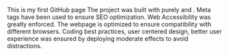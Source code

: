 This is my first GitHub page
The project was built with purely <HTML/> and <CSS>.
Meta tags have been used to ensure SEO optimization.
Web Accessibility was greatly enforced.
The webpage is optimized to ensure compatibility with different browsers.
Coding best practices, user centered design, better user experience was ensured by deploying moderate effects to avoid distractions.
